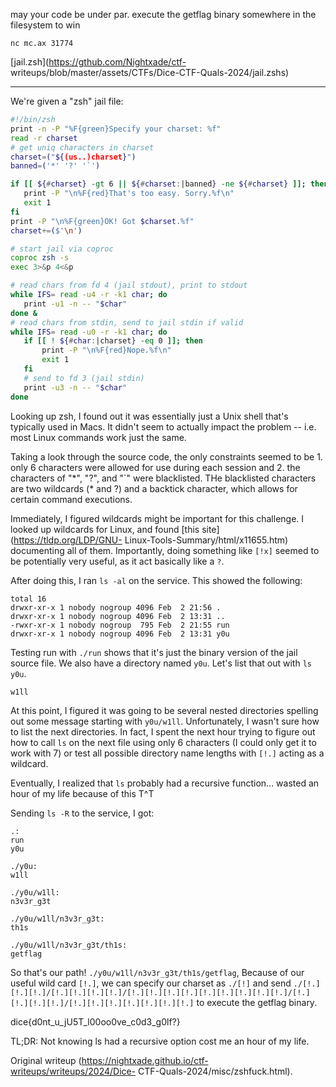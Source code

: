 may your code be under par. execute the getflag binary somewhere in the
filesystem to win  

`nc mc.ax 31774`  

[jail.zsh](https://gthub.com/Nightxade/ctf-
writeups/blob/master/assets/CTFs/Dice-CTF-Quals-2024/jail.zshs)  

---

We're given a "zsh" jail file:  

```bash  
#!/bin/zsh  
print -n -P "%F{green}Specify your charset: %f"  
read -r charset  
# get uniq characters in charset  
charset=("${(us..)charset}")  
banned=('*' '?' '`')

if [[ ${#charset} -gt 6 || ${#charset:|banned} -ne ${#charset} ]]; then  
   print -P "\n%F{red}That's too easy. Sorry.%f\n"  
   exit 1  
fi  
print -P "\n%F{green}OK! Got $charset.%f"  
charset+=($'\n')

# start jail via coproc  
coproc zsh -s  
exec 3>&p 4<&p

# read chars from fd 4 (jail stdout), print to stdout  
while IFS= read -u4 -r -k1 char; do  
   print -u1 -n -- "$char"  
done &  
# read chars from stdin, send to jail stdin if valid  
while IFS= read -u0 -r -k1 char; do  
   if [[ ! ${#char:|charset} -eq 0 ]]; then  
       print -P "\n%F{red}Nope.%f\n"  
       exit 1  
   fi  
   # send to fd 3 (jail stdin)  
   print -u3 -n -- "$char"  
done

```

Looking up zsh, I found out it was essentially just a Unix shell that's
typically used in Macs. It didn't seem to actually impact the problem -- i.e.
most Linux commands work just the same.  

Taking a look through the source code, the only constraints seemed to be 1.
only 6 characters were allowed for use during each session and 2. the
characters of "*", "?", and "\`" were blacklisted. THe blacklisted characters
are two wildcards (\* and ?) and a backtick character, which allows for
certain command executions.  

Immediately, I figured wildcards might be important for this challenge. I
looked up wildcards for Linux, and found [this site](https://tldp.org/LDP/GNU-
Linux-Tools-Summary/html/x11655.htm) documenting all of them. Importantly,
doing something like `[!x]` seemed to be potentially very useful, as it act
basically like a `?`.  

After doing this, I ran `ls -al` on the service. This showed the following:  

```  
total 16  
drwxr-xr-x 1 nobody nogroup 4096 Feb  2 21:56 .  
drwxr-xr-x 1 nobody nogroup 4096 Feb  2 13:31 ..  
-rwxr-xr-x 1 nobody nogroup  795 Feb  2 21:55 run  
drwxr-xr-x 1 nobody nogroup 4096 Feb  2 13:31 y0u  
```

Testing run with `./run` shows that it's just the binary version of the jail
source file. We also have a directory named `y0u`. Let's list that out with
`ls y0u`.  

```  
w1ll  
```

At this point, I figured it was going to be several nested directories
spelling out some message starting with `y0u/w1ll`. Unfortunately, I wasn't
sure how to list the next directories. In fact, I spent the next hour trying
to figure out how to call `ls` on the next file using only 6 characters (I
could only get it to work with 7) or test all possible directory name lengths
with `[!.]` acting as a wildcard.  

Eventually, I realized that `ls` probably had a recursive function... wasted
an hour of my life because of this T^T  

Sending `ls -R` to the service, I got:  

```  
.:  
run  
y0u

./y0u:  
w1ll

./y0u/w1ll:  
n3v3r_g3t

./y0u/w1ll/n3v3r_g3t:  
th1s

./y0u/w1ll/n3v3r_g3t/th1s:  
getflag  
```

So that's our path! `./y0u/w1ll/n3v3r_g3t/th1s/getflag`, Because of our useful
wild card `[!.]`, we can specify our charset as `./[!]` and send
`./[!.][!.][!.]/[!.][!.][!.][!.]/[!.][!.][!.][!.][!.][!.][!.][!.][!.]/[!.][!.][!.][!.]/[!.][!.][!.][!.][!.][!.][!.]`
to execute the getflag binary.  

   dice{d0nt_u_jU5T_l00oo0ve_c0d3_g0lf?}

TL;DR: Not knowing ls had a recursive option cost me an hour of my life.  

Original writeup (https://nightxade.github.io/ctf-writeups/writeups/2024/Dice-
CTF-Quals-2024/misc/zshfuck.html).